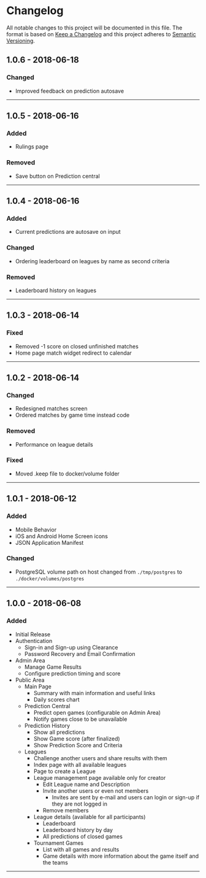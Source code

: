 # Changelog
All notable changes to this project will be documented in this file.
The format is based on [Keep a Changelog](http://keepachangelog.com/en/1.0.0/)
and this project adheres to [Semantic Versioning](http://semver.org/spec/v2.0.0.html).

## 1.0.6 - 2018-06-18

### Changed
- Improved feedback on prediction autosave

---
## 1.0.5 - 2018-06-16

### Added
- Rulings page

### Removed
- Save button on Prediction central

---
## 1.0.4 - 2018-06-16

### Added
- Current predictions are autosave on input

### Changed
- Ordering leaderboard on leagues by name as second criteria

### Removed
- Leaderboard history on leagues

---
## 1.0.3 - 2018-06-14

### Fixed

- Removed -1 score on closed unfinished matches
- Home page match widget redirect to calendar

---
## 1.0.2 - 2018-06-14

### Changed
- Redesigned matches screen
- Ordered matches by game time instead code

### Removed
- Performance on league details

### Fixed
- Moved .keep file to docker/volume folder

---
## 1.0.1 - 2018-06-12

### Added
- Mobile Behavior
- iOS and Android Home Screen icons
- JSON Application Manifest

### Changed
- PostgreSQL volume path on host changed from `./tmp/postgres` to `./docker/volumes/postgres`
---
## 1.0.0 - 2018-06-08

### Added
- Initial Release
- Authentication
  - Sign-in and Sign-up using Clearance
  - Password Recovery and Email Confirmation
- Admin Area
  - Manage Game Results
  - Configure prediction timing and score
- Public Area
  - Main Page
    - Summary with main information and useful links
    - Daily scores chart
  - Prediction Central
    - Predict open games (configurable on Admin Area)
    - Notify games close to be unavailable
  - Prediction History
    - Show all predictions
    - Show Game score (after finalized)
    - Show Prediction Score and Criteria
  - Leagues
    - Challenge another users and share results with them
    - Index page with all available leagues
    - Page to create a League
    - League management page available only for creator
      - Edit League name and Description
      - Invite another users or even not members
        - Invites are sent by e-mail and users can login or sign-up if they are not logged in
      - Remove members
    - League details (available for all participants)
      - Leaderboard
      - Leaderboard history by day
      - All predictions of closed games
    - Tournament Games
      - List with all games and results
      - Game details with more information about the game itself and the teams

---
